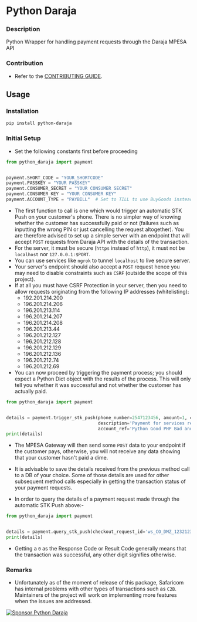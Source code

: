 # Python Daraja

### Description

Python Wrapper for handling payment requests through the Daraja MPESA API

### Contribution

- Refer to the [CONTRIBUTING GUIDE](/CONTRIBUTING.md).

## Usage

### Installation
```sh
pip install python-daraja
```

### Initial Setup

- Set the following constants first before proceeding

```python
from python_daraja import payment


payment.SHORT_CODE = "YOUR_SHORTCODE"
payment.PASSKEY = "YOUR PASSKEY"
payment.CONSUMER_SECRET = "YOUR CONSUMER SECRET"
payment.CONSUMER_KEY = "YOUR CONSUMER KEY"
payment.ACCOUNT_TYPE = "PAYBILL"  # Set to TILL to use BuyGoods instead of Pay Bill
```

- The first function to call is one which would trigger an automatic STK Push on your customer's phone. There is no
  simpler way of knowing whether the customer has successfully paid or not (failures such as inputting the wrong PIN or
  just cancelling the request altogether). You are therefore advised to set up a simple server with an endpoint that
  will accept `POST` requests from Daraja API with the details of the transaction.
- For the server, it must be secure (`https` instead of `http`), it must not be `localhost` nor `127.0.0.1:$PORT`.
- You can use services like `ngrok` to tunnel `localhost` to live secure server.
- Your server's endpoint should also accept a `POST`  request hence you may need to disable constraints such as `CSRF`
  (outside the scope of this project).
- If at all you must have CSRF Protection in your server, then you need to allow requests originating from the following
  IP addresses (whitelisting):
    - 192.201.214.200
    - 196.201.214.206
    - 196.201.213.114
    - 196.201.214.207
    - 196.201.214.208
    - 196.201.213.44
    - 196.201.212.127
    - 196.201.212.128
    - 196.201.212.129
    - 196.201.212.136
    - 196.201.212.74
    - 196.201.212.69
- You can now proceed by triggering the payment process; you should expect a Python Dict object with the results of the
  process. This will only tell you whether it was successful and not whether the customer has actually paid.

```python
from python_daraja import payment


details = payment.trigger_stk_push(phone_number=2547123456, amount=1, callback_url='https://your-domain/callback/',
                                   description='Payment for services rendered',
                                   account_ref='Python Good PHP Bad and Co.')
print(details)
```
- The MPESA Gateway will then send some `POST` data to your endpoint if the customer pays, otherwise, you will not
receive any data showing that your customer hasn't paid a dime.


- It is advisable to save the details received from the previous method call to a DB of your choice. Some of those
details are used for other subsequent method calls especially in getting the transaction status of your payment requests.
- In order to query the details of a payment request made through the automatic STK Push above:-
```python
from python_daraja import payment


details = payment.query_stk_push(checkout_request_id='ws_CO_DMZ_123212312_2342347678234')
print(details)
```
- Getting a `0` as the Response Code or Result Code generally means that the transaction was successful, any other digit
signifies otherwise.


### Remarks
 - Unfortunately as of the moment of release of this package, Safaricom has internal problems with other types of 
transactions such as `C2B`. Maintainers of the project will work on implementing more features when the issues are addressed.



[![Sponsor Python Daraja](https://cdn.buymeacoffee.com/buttons/default-red.png)](https://dashboard.flutterwave.com/donate/34m2kdigwskp)

